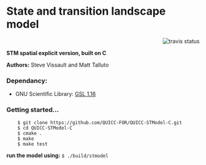 State and transition landscape model
========
<p align='right'>
  <img src='https://travis-ci.org/QUICC-FOR/STModel-Simulation.svg?branch=master' alt='travis status'/>
</p>

**STM spatial explicit version, built on C**

**Authors:** Steve Vissault and Matt Talluto

### Dependancy:

- GNU Scientific Library: [GSL 1.16](http://www.linuxfromscratch.org/blfs/view/svn/general/gsl.html)

### Getting started...
```
	$ git clone https://github.com/QUICC-FOR/QUICC-STModel-C.git
	$ cd QUICC-STModel-C
	$ cmake .
	$ make
	$ make test
```

**run the model using:** ```$ ./build/stmodel```
